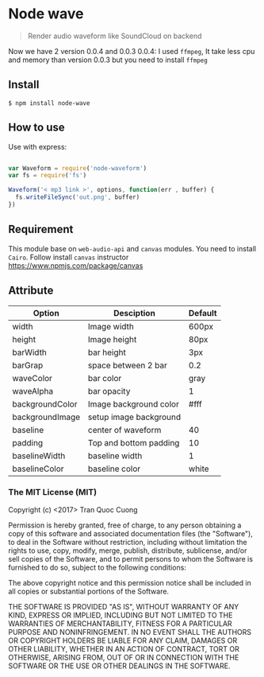 # Node wave
> Render audio waveform like SoundCloud on backend

Now we have 2 version 0.0.4 and 0.0.3
0.0.4:  I used `ffmpeg`, It take less cpu and memory than version 0.0.3 but you need to install `ffmpeg`
## Install

```
$ npm install node-wave
```

## How to use

Use with express:

```javascript

var Waveform = require('node-waveform')
var fs = require('fs')

Waveform('< mp3 link >', options, function(err , buffer) {
  fs.writeFileSync('out.png', buffer)
})
```

## Requirement
 This module base on `web-audio-api` and `canvas` modules.
 You need to install `Cairo`. Follow install `canvas` instructor https://www.npmjs.com/package/canvas
 
## Attribute

| Option  | Desciption | Default |
| ------------- | ------------- | ------------- |
| width | Image width | 600px |
| height | Image height | 80px |
| barWidth | bar height | 3px |
| barGrap | space between 2 bar | 0.2 |
| waveColor | bar color | gray |
| waveAlpha | bar opacity | 1 |
| backgroundColor | Image background color | #fff |
| backgroundImage | setup image background |  |
| baseline | center of waveform | 40 |
| padding | Top and bottom padding | 10 |
| baselineWidth | baseline width | 1 |
| baselineColor | baseline color | white |

### The MIT License (MIT)

Copyright (c) <2017> Tran Quoc Cuong

Permission is hereby granted, free of charge, to any person obtaining a copy
of this software and associated documentation files (the "Software"), to deal
in the Software without restriction, including without limitation the rights
to use, copy, modify, merge, publish, distribute, sublicense, and/or sell
copies of the Software, and to permit persons to whom the Software is
furnished to do so, subject to the following conditions:

The above copyright notice and this permission notice shall be included in
all copies or substantial portions of the Software.

THE SOFTWARE IS PROVIDED "AS IS", WITHOUT WARRANTY OF ANY KIND, EXPRESS OR
IMPLIED, INCLUDING BUT NOT LIMITED TO THE WARRANTIES OF MERCHANTABILITY,
FITNESS FOR A PARTICULAR PURPOSE AND NONINFRINGEMENT. IN NO EVENT SHALL THE
AUTHORS OR COPYRIGHT HOLDERS BE LIABLE FOR ANY CLAIM, DAMAGES OR OTHER
LIABILITY, WHETHER IN AN ACTION OF CONTRACT, TORT OR OTHERWISE, ARISING FROM,
OUT OF OR IN CONNECTION WITH THE SOFTWARE OR THE USE OR OTHER DEALINGS IN
THE SOFTWARE.
